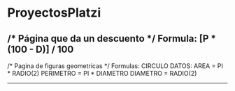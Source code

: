 # ProyectosPlatzi

/* Página que da un descuento */
Formula: [P * (100 - D)] / 100
------------------------------------------

/* Pagina de figuras geometricas */
Formulas:
CIRCULO
DATOS:
AREA = PI * RADIO(2)
PERIMETRO = PI * DIAMETRO
DIAMETRO = RADIO(2)


-------------------------------------------------